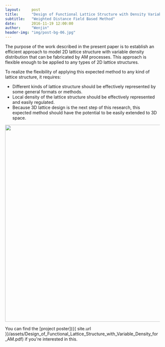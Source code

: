 ```yaml
---
layout:     post
title:      "Design of Functional Lattice Structure with Density Variable Density Distribution for Additive Manufacturing"
subtitle:   "Weighted Distance Field Based Method"
date:       2016-11-19 12:00:00
author:     "Wenjin"
header-img: "img/post-bg-06.jpg"
---
```


The purpose of the work described in the present paper is to establish an efficient approach to model 2D lattice structure with variable density distribution that can be fabricated by AM processes. This approach is flexible enough to be applied to any types of 2D lattice structures.

To realize the flexibility of applying this expected method to any kind of lattice structure, it requires:

* Different kinds of lattice structure should be effectively represented by some general formats or methods.
* Local density of the lattice structure should be effectively represented and easily regulated.
* Because 3D lattice design is the next step of this research, this expected method should have the potential to be easily extended to 3D space.

<center><img src="{{ site.url }}/assets/Design_of_Functional_Lattice_Structure_with_Variable_Density_for_AM.PNG" width="640"></center>

You can find the [project poster]({{ site.url }}/assets/Design_of_Functional_Lattice_Structure_with_Variable_Density_for_AM.pdf)  if you're interested in this.